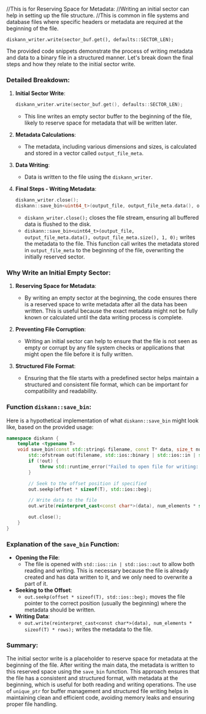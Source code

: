 //This is for Reserving Space for Metadata:
//Writing an initial sector can help in setting up the file structure. 
//This is common in file systems and database files where specific headers or metadata are required at the beginning of the file.
    
    diskann_writer.write(sector_buf.get(), defaults::SECTOR_LEN);

The provided code snippets demonstrate the process of writing metadata and data to a binary file in a structured manner. Let's break down the final steps and how they relate to the initial sector write.

### Detailed Breakdown:

1. **Initial Sector Write**:
   ```cpp
   diskann_writer.write(sector_buf.get(), defaults::SECTOR_LEN);
   ```

   - This line writes an empty sector buffer to the beginning of the file, likely to reserve space for metadata that will be written later.

2. **Metadata Calculations**:
   - The metadata, including various dimensions and sizes, is calculated and stored in a vector called `output_file_meta`.

3. **Data Writing**:
   - Data is written to the file using the `diskann_writer`.

4. **Final Steps - Writing Metadata**:
   ```cpp
   diskann_writer.close();
   diskann::save_bin<uint64_t>(output_file, output_file_meta.data(), output_file_meta.size(), 1, 0);
   ```

   - `diskann_writer.close();` closes the file stream, ensuring all buffered data is flushed to the disk.
   - `diskann::save_bin<uint64_t>(output_file, output_file_meta.data(), output_file_meta.size(), 1, 0);` writes the metadata to the file. This function call writes the metadata stored in `output_file_meta` to the beginning of the file, overwriting the initially reserved sector.

### Why Write an Initial Empty Sector:

1. **Reserving Space for Metadata**:
   - By writing an empty sector at the beginning, the code ensures there is a reserved space to write metadata after all the data has been written. This is useful because the exact metadata might not be fully known or calculated until the data writing process is complete.

2. **Preventing File Corruption**:
   - Writing an initial sector can help to ensure that the file is not seen as empty or corrupt by any file system checks or applications that might open the file before it is fully written.

3. **Structured File Format**:
   - Ensuring that the file starts with a predefined sector helps maintain a structured and consistent file format, which can be important for compatibility and readability.

### Function `diskann::save_bin`:

Here is a hypothetical implementation of what `diskann::save_bin` might look like, based on the provided usage:

```cpp
namespace diskann {
    template <typename T>
    void save_bin(const std::string& filename, const T* data, size_t num_elements, size_t rows = 1, size_t offset = 0) {
        std::ofstream out(filename, std::ios::binary | std::ios::in | std::ios::out);
        if (!out) {
            throw std::runtime_error("Failed to open file for writing: " + filename);
        }

        // Seek to the offset position if specified
        out.seekp(offset * sizeof(T), std::ios::beg);

        // Write data to the file
        out.write(reinterpret_cast<const char*>(data), num_elements * sizeof(T) * rows);

        out.close();
    }
}
```

### Explanation of the `save_bin` Function:

- **Opening the File**:
  - The file is opened with `std::ios::in | std::ios::out` to allow both reading and writing. This is necessary because the file is already created and has data written to it, and we only need to overwrite a part of it.
- **Seeking to the Offset**:
  - `out.seekp(offset * sizeof(T), std::ios::beg);` moves the file pointer to the correct position (usually the beginning) where the metadata should be written.
- **Writing Data**:
  - `out.write(reinterpret_cast<const char*>(data), num_elements * sizeof(T) * rows);` writes the metadata to the file.

### Summary:

The initial sector write is a placeholder to reserve space for metadata at the beginning of the file. After writing the main data, the metadata is written to this reserved space using the `save_bin` function. This approach ensures that the file has a consistent and structured format, with metadata at the beginning, which is useful for both reading and writing operations. The use of `unique_ptr` for buffer management and structured file writing helps in maintaining clean and efficient code, avoiding memory leaks and ensuring proper file handling.
